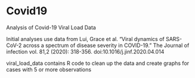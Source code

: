 # Covid19
Analysis of Covid-19 Viral Load Data

Initial analyses use data from 
Lui, Grace et al. “Viral dynamics of SARS-CoV-2 across a spectrum of disease severity in COVID-19.” The Journal of infection vol. 81,2 (2020): 318-356. doi:10.1016/j.jinf.2020.04.014

viral_load_data contains R code to clean up the data and create graphs for cases with 5 or more observations
